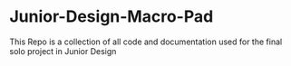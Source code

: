# Junior-Design-Macro-Pad
This Repo is a collection of all code and documentation used for the final solo project in Junior Design
